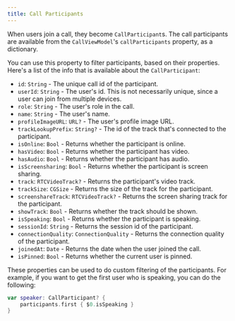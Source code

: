 ```yaml
---
title: Call Participants
---
```


When users join a call, they become `CallParticipant`s. The call participants are available from the `CallViewModel`'s `callParticipants` property, as a dictionary. 

You can use this property to filter participants, based on their properties. Here's a list of the info that is available about the `CallParticipant`:
- `id`: `String` - The unique call id of the participant.
- `userId`: `String` - The user's id. This is not necessarily unique, since a user can join from multiple devices. 
- `role`: `String` - The user's role in the call.
- `name`: `String` - The user's name.
- `profileImageURL`: `URL?` - The user's profile image URL.
- `trackLookupPrefix`: `String?` - The id of the track that's connected to the participant.
- `isOnline`: `Bool` - Returns whether the participant is online.
- `hasVideo`: `Bool` - Returns whether the participant has video.
- `hasAudio`: `Bool` - Returns whether the participant has audio.
- `isScreensharing`: `Bool` - Returns whether the participant is screen sharing.
- `track`: `RTCVideoTrack?` - Returns the participant's video track.
- `trackSize`: `CGSize` - Returns the size of the track for the participant.
- `screenshareTrack`: `RTCVideoTrack?` - Returns the screen sharing track for the participant.
- `showTrack`: `Bool` - Returns whether the track should be shown.
- `isSpeaking`: `Bool` - Returns whether the participant is speaking.
- `sessionId`: `String` - Returns the session id of the participant.
- `connectionQuality`: `ConnectionQuality` - Returns the connection quality of the participant.
- `joinedAt`: `Date` - Returns the date when the user joined the call.
- `isPinned`: `Bool` - Returns whether the current user is pinned.

These properties can be used to do custom filtering of the participants. For example, if you want to get the first user who is speaking, you can do the following:

```swift
var speaker: CallParticipant? {
    participants.first { $0.isSpeaking }
}
```
